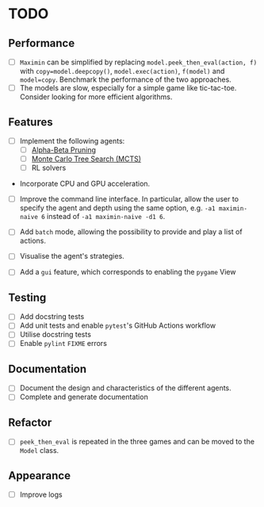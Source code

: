 # TODO

## Performance

- [ ] <code>Maximin</code> can be simplified by replacing <code>model.peek_then_eval(action, f)</code> with <code>copy=model.deepcopy()</code>, <code>model.exec(action)</code>, <code>f(model)</code> and <code>model=copy</code>. Benchmark the performance of the two approaches.
- [ ] The models are slow, especially for a simple game like tic-tac-toe. Consider looking for more efficient algorithms.

## Features

- [ ] Implement the following agents:
  - [ ] [Alpha-Beta Pruning](https://en.wikipedia.org/wiki/Alpha%E2%80%93beta_pruning)
  - [ ] [Monte Carlo Tree Search (MCTS)](https://en.wikipedia.org/wiki/Monte_Carlo_tree_search)
  - [ ] RL solvers

- Incorporate CPU and GPU acceleration.

- [ ] Improve the command line interface. In particular, allow the user to specify the agent and depth using the same option, e.g. <code>-a1 maximin-naive 6</code> instead of <code>-a1 maximin-naive -d1 6</code>.

- [ ] Add <code>batch</code> mode, allowing the possibility to provide and play a list of actions.

- [ ] Visualise the agent's strategies.

- [ ] Add a <code>gui</code> feature, which corresponds to enabling the <code>pygame</code> View

## Testing

- [ ] Add docstring tests
- [ ] Add unit tests and enable <code>pytest</code>'s GitHub Actions workflow
- [ ] Utilise docstring tests
- [ ] Enable <code>pylint</code> <code>FIXME</code> errors

## Documentation

- [ ] Document the design and characteristics of the different agents.
- [ ] Complete and generate documentation

## Refactor

- [ ] <code>peek_then_eval</code> is repeated in the three games and can be moved to the <code>Model</code> class.

## Appearance

- [ ] Improve logs
